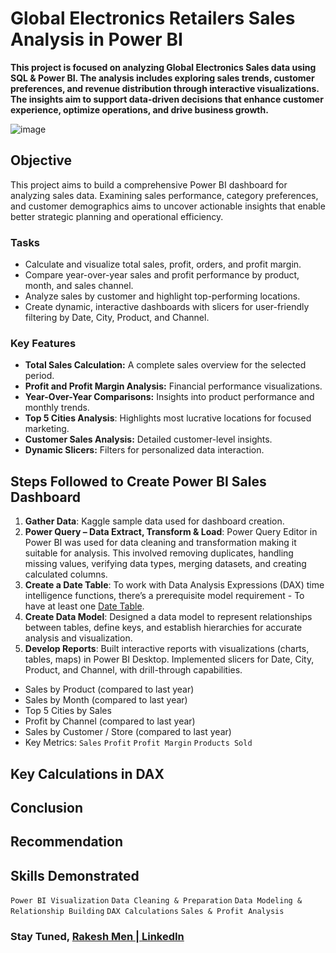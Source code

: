 # Global Electronics Retailers Sales Analysis in Power BI
**This project is focused on analyzing Global Electronics Sales data using SQL & Power BI. The analysis includes exploring sales trends, customer preferences, and revenue distribution through interactive visualizations. The insights aim to support data-driven decisions that enhance customer experience, optimize operations, and drive business growth.**

![image](https://github.com/user-attachments/assets/74001101-f276-4737-8179-a09aea18aedf)
## Objective
This project aims to build a comprehensive Power BI dashboard for analyzing sales data. Examining sales performance, category preferences, and customer demographics aims to uncover actionable insights that enable better strategic planning and operational efficiency.

### Tasks
- Calculate and visualize total sales, profit, orders, and profit margin.
- Compare year-over-year sales and profit performance by product, month, and sales channel.
- Analyze sales by customer and highlight top-performing locations.
- Create dynamic, interactive dashboards with slicers for user-friendly filtering by Date, City, Product, and Channel.

### Key Features
- **Total Sales Calculation:** A complete sales overview for the selected period.
- **Profit and Profit Margin Analysis:** Financial performance visualizations.
- **Year-Over-Year Comparisons:** Insights into product performance and monthly trends.
- **Top 5 Cities Analysis**: Highlights most lucrative locations for focused marketing.
- **Customer Sales Analysis:** Detailed customer-level insights.
- **Dynamic Slicers:** Filters for personalized data interaction.

## Steps Followed to Create Power BI Sales Dashboard
1. **Gather Data**: Kaggle sample data used for dashboard creation.
2. **Power Query – Data Extract, Transform & Load**: Power Query Editor in Power BI was used for data cleaning and transformation making it suitable for analysis. This involved removing duplicates, handling missing values, verifying data types, merging datasets, and creating calculated columns.
3. **Create a Date Table**: To work with Data Analysis Expressions (DAX) time intelligence functions, there’s a prerequisite model requirement - To have at least one [Date Table](https://learn.microsoft.com/en-us/power-bi/guidance/model-date-tables).
4. **Create Data Model**: Designed a data model to represent relationships between tables, define keys, and establish hierarchies for accurate analysis and visualization.
5. **Develop Reports**: Built interactive reports with visualizations (charts, tables, maps) in Power BI Desktop. Implemented slicers for Date, City, Product, and Channel, with drill-through capabilities.

- Sales by Product (compared to last year)
- Sales by Month (compared to last year)
- Top 5 Cities by Sales
- Profit by Channel (compared to last year)
- Sales by Customer / Store (compared to last year) <br/>
- Key Metrics: ``Sales`` ``Profit`` ``Profit Margin`` ``Products Sold``

## Key Calculations in DAX

## Conclusion

## Recommendation

## Skills Demonstrated
``Power BI Visualization`` ``Data Cleaning & Preparation`` ``Data Modeling & Relationship Building``
``DAX Calculations`` ``Sales & Profit Analysis``

### Stay Tuned, [Rakesh Men | LinkedIn](https://www.linkedin.com/in/rakeshmen/)
